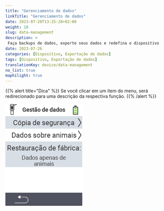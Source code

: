 ```yaml
---
title: "Gerenciamento de dados"
linkTitle: "Gerenciamento de dados"
date: 2023-07-28T13:25:28+02:00
weight: 10
slug: data-management
description: >
 Faça backups de dados, exporte seus dados e redefina o dispositivo
date: 2023-07-26
categories: [Dispositivo, Exportação de dados]
tags: [Dispositivo, Exportação de dados]
translationKey: device/data-management
no_list: true
maphilight: true
---
```

{{% alert title="Dica" %}}
Se você clicar em um item do menu, será redirecionado para uma descrição da respectiva função.
{{% /alert %}}

<img src="menu.png" alt="Gerenciamento de dados do VitalControl" title="Gerenciamento de dados" usemap="#workmap" class="maphilight" />

<map name="workmap">
  <area shape="rect" coords="2,40,238,80" alt="Backup de dados" title="As instruções para criar um backup podem ser encontradas aqui&#10;Clique com o mouse: abrir documentação" href="/pt/docs/device/data-management/data-backup/">

  <area shape="rect" coords="2,80,238,120" alt="Dados do animal" title="As instruções para restaurar um backup podem ser encontradas aqui&#10;Clique com o mouse: abrir documentação" href="/pt/docs/device/data-management/animal-data/">

  <area shape="rect" coords="2,120,238,200" alt="Redefinição de fábrica" title="Todas as informações e instruções para redefinir o dispositivo e os dados do animal podem ser encontradas aqui&#10;Clique com o mouse: abrir documentação" href="/pt/docs/reset/">

  <area shape="rect" coords="2,282,120,319" alt="Voltar" title="Todas as informações e instruções para exportar dados de animais podem ser encontradas aqui&#10;Clique com o mouse: abrir documentação" href="/pt/docs/device/">
</map>
